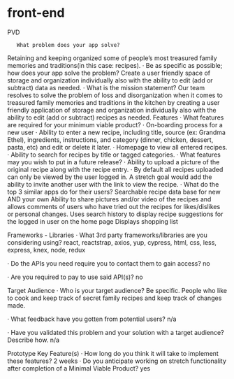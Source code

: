 # front-end

PVD

       What problem does your app solve?
Retaining and keeping organized some of people’s most treasured family memories and traditions(in this case: recipes).
·        Be as specific as possible; how does your app solve the problem?
Create a user friendly space of storage and organization individually also with the ability to edit (add or subtract) data as needed.
·        What is the mission statement?
Our team resolves to solve the problem of loss and disorganization when it comes to treasured family memories and traditions in the kitchen by creating a user friendly application of  storage and organization individually also with the ability to edit (add or subtract) recipes as needed.
 Features
·        What features are required for your minimum viable product?
·        On-boarding process for a new user
·        Ability to enter a new recipe, including title, source (ex: Grandma Ethel), ingredients, instructions, and category (dinner, chicken, dessert, pasta, etc) and edit or delete it later.
·        Homepage to view all entered recipes.
·        Ability to search for recipes by title or tagged categories.
·        What features may you wish to put in a future release?
·        Ability to upload a picture of the original recipe along with the recipe entry.
·        By default all recipes uploaded can only be viewed by the user logged in. A stretch goal would add the ability to invite another user with the link to view the recipe.
·        What do the top 3 similar apps do for their users?
Searchable recipe data base for new AND your own
Ability to share pictures and/or video of the recipes and allows comments of users who have tried out the recipes for likes/dislikes or personal changes.
Uses search history to display recipe suggestions for the logged in user on the home page
Displays shopping list

 Frameworks - Libraries
·        What 3rd party frameworks/libraries are you considering using?
react, reactstrap, axios, yup, cypress, html, css, less, express, knex, node, redux 

·        Do the APIs you need require you to contact them to gain access?
no

·        Are you required to pay to use said API(s)?
no

 Target Audience
·        Who is your target audience? Be specific.
People who like to cook and keep track of secret family recipes and keep track of changes made.  

·        What feedback have you gotten from potential users?
n/a

·        Have you validated this problem and your solution with a target audience? Describe how. 
n/a


 Prototype Key Feature(s)
·        How long do you think it will take to implement these features?
2 weeks 
·        Do you anticipate working on stretch functionality after completion of a Minimal Viable Product?
yes
